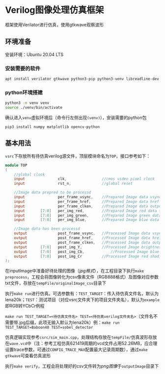 # Verilog图像处理仿真框架

框架使用Verilator进行仿真，使用gtkwave观察波形

## 环境准备

安装环境：Ubuntu 20.04 LTS

### 安装需要的软件
```bash
apt install verilator gtkwave python3-pip python3-venv libreadline-dev
```

### python环境搭建

```bash
python3 -m venv venv
source ./venv/bin/activate
```

确认进入`venv`虚拟环境后（命令行左侧出现`(venv)`），安装需要的python包
```
pip3 install numpy matplotlib opencv-python
```

## 基本用法
`vsrc`下存放所有待仿真verilog源文件，顶层模块命名为`TOP`，接口参考如下：
```verilog
module TOP
(
	//global clock
	input				clk,  				//cmos video pixel clock
	input				rst_n,				//global reset

	//Image data prepred to be processd
	input				per_frame_vsync,	//Prepared Image data vsync valid signal
	input				per_frame_href,		//Prepared Image data href vaild  signal
	input				per_frame_clken,	//Prepared Image data output/capture enable clock
	input		[7:0]	per_img_red,		//Prepared Image red data to be processed
	input		[7:0]	per_img_green,		//Prepared Image green data to be processed
	input		[7:0]	per_img_blue,		//Prepared Image blue data to be processed

	//Image data has been processd
	output				post_frame_vsync,	//Processed Image data vsync valid signal
	output				post_frame_href,	//Processed Image data href vaild  signal
	output				post_frame_clken,	//Processed Image data output/capture enable clock
	output		[7:0]	post_img_Y,			//Processed Image brightness output
	output		[7:0]	post_img_Cb,			//Processed Image blue shading output
	output		[7:0]	post_img_Cr			//Processed Image red shading output
);
```

在inputImage中准备好待处理的图像（*jpg格式*），在工程目录下执行`make preprocess`，工程会将图像转化为csv像素文件（RGB888格式）及图像对应参数txt文件，存放在`tempFile/originalImage_csv`目录下

执行`make run`进行仿真。可选参数有：`TEST_TARGET`：传入待仿真文件名，默认为lena20k；`TEST`：测试项目（对应vsrc文件夹下的项目文件夹名），默认为`example`即RGB转YCbCr例程

`make run TEST_TARGET=<待仿真文件名> TEST=<待仿真verilog文件夹名>`（文件名不需要带.jpg后缀，此项无输入默认为lena20k）例：`make run TEST_TARGET=Baboon40 TEST=sobel_detector`

仿真逻辑实现参考`csrc/sim_main.cpp`，处理结构存放在`tempFile/`仿真波形存放在`wave.vcd`中（注：参考工程仿真621419周期的vcd文件占用52.26MB，应合理设置trace参数，可通过`CONFIG_TRACE_MAX`配置最大记录周期数），通过`make gtkwave`可查看仿真波形

执行`make verify`，工程会将处理好的csv文件转为*png图像*于`outputImage`目录下